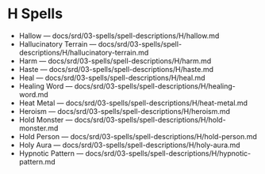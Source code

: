 # H Spells

- Hallow — docs/srd/03-spells/spell-descriptions/H/hallow.md
- Hallucinatory Terrain — docs/srd/03-spells/spell-descriptions/H/hallucinatory-terrain.md
- Harm — docs/srd/03-spells/spell-descriptions/H/harm.md
- Haste — docs/srd/03-spells/spell-descriptions/H/haste.md
- Heal — docs/srd/03-spells/spell-descriptions/H/heal.md
- Healing Word — docs/srd/03-spells/spell-descriptions/H/healing-word.md
- Heat Metal — docs/srd/03-spells/spell-descriptions/H/heat-metal.md
- Heroism — docs/srd/03-spells/spell-descriptions/H/heroism.md
- Hold Monster — docs/srd/03-spells/spell-descriptions/H/hold-monster.md
- Hold Person — docs/srd/03-spells/spell-descriptions/H/hold-person.md
- Holy Aura — docs/srd/03-spells/spell-descriptions/H/holy-aura.md
- Hypnotic Pattern — docs/srd/03-spells/spell-descriptions/H/hypnotic-pattern.md
